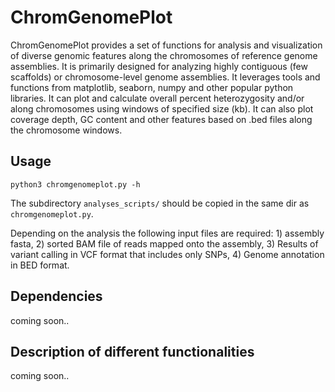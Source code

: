 # ChromGenomePlot
ChromGenomePlot provides a set of functions for analysis and visualization of diverse genomic features along the chromosomes of reference genome assemblies. It is primarily designed for analyzing highly contiguous (few scaffolds) or chromosome-level genome assemblies. It leverages 
tools and functions from matplotlib, seaborn, numpy and other popular python libraries. It can plot and calculate overall percent heterozygosity and/or along chromosomes using windows of specified size (kb). It can also plot coverage depth, GC content and other features based on .bed files along the chromosome windows.

## Usage
```
python3 chromgenomeplot.py -h
```
The subdirectory ```analyses_scripts/``` should be copied in the same dir as ```chromgenomeplot.py```.

Depending on the analysis the following input files are required: 1) assembly fasta, 2) sorted BAM file of reads mapped onto the assembly, 3) Results of variant calling in VCF format that includes only SNPs, 4) Genome annotation in BED format. 


## Dependencies
coming soon..

## Description of different functionalities
coming soon..
